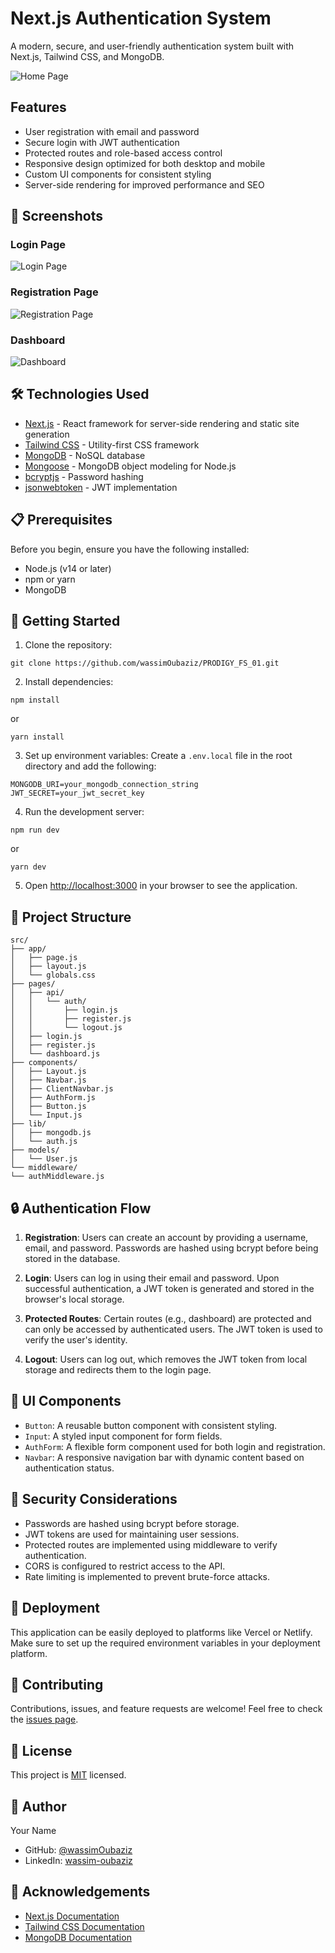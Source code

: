 # Next.js Authentication System

A modern, secure, and user-friendly authentication system built with Next.js, Tailwind CSS, and MongoDB.

![Home Page](images/home-page.png)

## Features

- User registration with email and password
- Secure login with JWT authentication
- Protected routes and role-based access control
- Responsive design optimized for both desktop and mobile
- Custom UI components for consistent styling
- Server-side rendering for improved performance and SEO

## 📸 Screenshots

### Login Page
![Login Page](images/login-page.png)

### Registration Page
![Registration Page](images/register-page.png)

### Dashboard
![Dashboard](images/dashboard.png)

## 🛠️ Technologies Used

- [Next.js](https://nextjs.org/) - React framework for server-side rendering and static site generation
- [Tailwind CSS](https://tailwindcss.com/) - Utility-first CSS framework
- [MongoDB](https://www.mongodb.com/) - NoSQL database
- [Mongoose](https://mongoosejs.com/) - MongoDB object modeling for Node.js
- [bcryptjs](https://github.com/dcodeIO/bcrypt.js/) - Password hashing
- [jsonwebtoken](https://github.com/auth0/node-jsonwebtoken) - JWT implementation

## 📋 Prerequisites

Before you begin, ensure you have the following installed:
- Node.js (v14 or later)
- npm or yarn
- MongoDB

## 🚀 Getting Started

1. Clone the repository:
```
git clone https://github.com/wassimOubaziz/PRODIGY_FS_01.git
```

2. Install dependencies:
```
npm install
```
or
```
yarn install
```

3. Set up environment variables:
Create a `.env.local` file in the root directory and add the following:
```
MONGODB_URI=your_mongodb_connection_string
JWT_SECRET=your_jwt_secret_key
```

4. Run the development server:
```
npm run dev
```
or
```
yarn dev
```

5. Open [http://localhost:3000](http://localhost:3000) in your browser to see the application.

## 📁 Project Structure
```
src/
├── app/
│   ├── page.js
│   ├── layout.js
│   └── globals.css
├── pages/
│   ├── api/
│   │   └── auth/
│   │       ├── login.js
│   │       ├── register.js
│   │       └── logout.js
│   ├── login.js
│   ├── register.js
│   └── dashboard.js
├── components/
│   ├── Layout.js
│   ├── Navbar.js
│   ├── ClientNavbar.js
│   ├── AuthForm.js
│   ├── Button.js
│   └── Input.js
├── lib/
│   ├── mongodb.js
│   └── auth.js
├── models/
│   └── User.js
└── middleware/
└── authMiddleware.js
```

## 🔒 Authentication Flow

1. **Registration**: Users can create an account by providing a username, email, and password. Passwords are hashed using bcrypt before being stored in the database.

2. **Login**: Users can log in using their email and password. Upon successful authentication, a JWT token is generated and stored in the browser's local storage.

3. **Protected Routes**: Certain routes (e.g., dashboard) are protected and can only be accessed by authenticated users. The JWT token is used to verify the user's identity.

4. **Logout**: Users can log out, which removes the JWT token from local storage and redirects them to the login page.

## 🎨 UI Components

- `Button`: A reusable button component with consistent styling.
- `Input`: A styled input component for form fields.
- `AuthForm`: A flexible form component used for both login and registration.
- `Navbar`: A responsive navigation bar with dynamic content based on authentication status.

## 🔐 Security Considerations

- Passwords are hashed using bcrypt before storage.
- JWT tokens are used for maintaining user sessions.
- Protected routes are implemented using middleware to verify authentication.
- CORS is configured to restrict access to the API.
- Rate limiting is implemented to prevent brute-force attacks.

## 🚀 Deployment

This application can be easily deployed to platforms like Vercel or Netlify. Make sure to set up the required environment variables in your deployment platform.

## 🤝 Contributing

Contributions, issues, and feature requests are welcome! Feel free to check the [issues page](https://github.com/wassimOubaziz/PRODIGY_FS_01/issues).

## 📝 License

This project is [MIT](https://github.com/wassimOubaziz/PRODIGY_FS_01?tab=MIT-1-ov-file) licensed.

## 👤 Author

Your Name
- GitHub: [@wassimOubaziz](https://github.com/wassimOubaziz)
- LinkedIn: [wassim-oubaziz](https://www.linkedin.com/in/wassim-oubaziz/)

## 🙏 Acknowledgements

- [Next.js Documentation](https://nextjs.org/docs)
- [Tailwind CSS Documentation](https://tailwindcss.com/docs)
- [MongoDB Documentation](https://docs.mongodb.com/)

